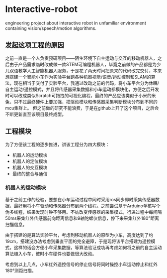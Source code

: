 # Interactive-robot
engineering project about interactive robot in unfamiliar environment containing vision/speech/motion algorithms.

## 发起这项工程的原因
之前一直是一个人负责预研项目——陌生环境下自主运动与交互的移动机器人，之后由于产品需求临时改成做一款STEM可编程机器人，毕竟之前做的产品都是为少儿双语教学人工智能机器人服务，于是花了两天时间把原来的代码改完交付，本来想搭建一个智能小车作为实验平台跑各种机器视觉/语音/运动控制和SLAM的算法，现在相当于交付了实验平台，我通过改动之前的代码，将小车平台分为休眠/自主运动/遥控模式，并且将传感器采集数据和小车运动都模块化，方便之后开发时可以改成类似Scratch可拖拽的可视化编程，最终的产品应该类似于小米的米兔，只不过最终硬件上要加强，把驱动模块和传感器采集判断模块分布到不同的mcu集群上。
但之前做的研究不能浪费，于是在github上开了这个项目，之后会不断更新直至该项目最终成型。

## 工程模块
为了方便该工程的逐步推进，讲该工程分为四大模块：
* 机器人的运动模块
* 机器人的定位模块
* 机器人的交互模块
* 最终的整合与通信

### 机器人的运动模块
基于之前工作的经验，要想在小车运动过程中同时采用ros同步即时采集传感器数据，最好用将小车驱动和传感器分布到两个线程。之前尝试基于Arduino单核写个伪多线程，结果发现时钟不够用。不妨改变传感器的采集模式，行进过程中每间隔50ms采集红外传感器前向距离信息和9轴陀螺仪信息，停下来采集红外180°距离扫描信息。

由于搭建的是算法实验平台，考虑到移动机器人的原型为小车，高度达到了约19cm，搭建没办法考虑到垂直平面的完全避障，于是现将该平台搭建为遥控模式，这样的话会方便小车采集数据，等算法验证成功再考虑如何将之前的自主运动算法植入小车，彼时小车硬件也要做很大改动。

考虑到以上几点，小车红外遥控信号的停止信号将同时操控小车运动停止和红外180°测距扫描。
